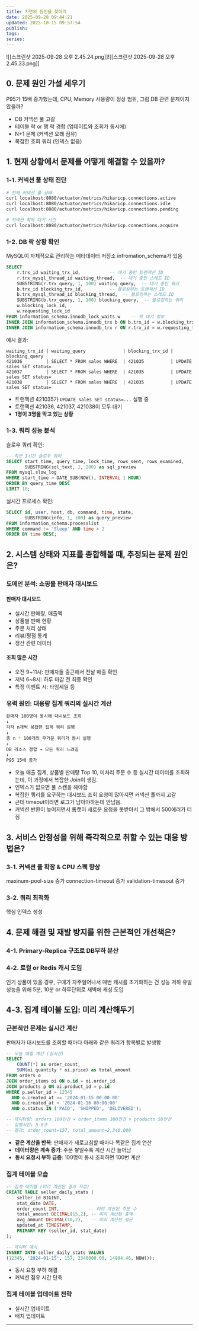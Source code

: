 ```yaml
---
title: 지연의 원인을 찾아라
date: 2025-09-28 09:44:21
updated: 2025-10-15 09:57:54
publish:
tags:
series:
---
```



![[스크린샷 2025-09-28 오후 2.45.24.png]]![[스크린샷 2025-09-28 오후 2.45.33.png]]
## 0. 문제 원인 가설 세우기
P95가 15배 증가했는데, CPU, Memory 사용량이 정상 범위, 그럼 DB 관련 문제이지 않을까?
- DB 커넥션 풀 고갈
- 테이블 락 or 행 락 경합 (업데이트와 조회가 동시에)
- N+1 문제 (커넥션 오래 점유)
- 복잡한 조회 쿼리 (인덱스 없음)

## 1. 현재 상황에서 문제를 어떻게 해결할 수 있을까?
### 1-1. 커넥션 풀 상태 진단
```bash
# 현재 커넥션 풀 상태
curl localhost:8080/actuator/metrics/hikaricp.connections.active
curl localhost:8080/actuator/metrics/hikaricp.connections.idle  
curl localhost:8080/actuator/metrics/hikaricp.connections.pending

# 커넥션 획득 대기 시간
curl localhost:8080/actuator/metrics/hikaricp.connections.acquire
```
### 1-2. DB 락 상황 확인
MySQL이 자체적으로 관리하는 메타데이터 저장소 infromation_schema가 있음
```sql
SELECT 
    r.trx_id waiting_trx_id,           -- 대기 중인 트랜잭션 ID
    r.trx_mysql_thread_id waiting_thread,  -- 대기 중인 스레드 ID
    SUBSTRING(r.trx_query, 1, 100) waiting_query,  -- 대기 중인 쿼리
    b.trx_id blocking_trx_id,          -- 블로킹하는 트랜잭션 ID  
    b.trx_mysql_thread_id blocking_thread,  -- 블로킹하는 스레드 ID
    SUBSTRING(b.trx_query, 1, 100) blocking_query,  -- 블로킹하는 쿼리
    w.blocking_lock_id,
    w.requesting_lock_id
FROM information_schema.innodb_lock_waits w    -- 락 대기 정보
INNER JOIN information_schema.innodb_trx b ON b.trx_id = w.blocking_trx_id
INNER JOIN information_schema.innodb_trx r ON r.trx_id = w.requesting_trx_id;
```
예시 결과:
```
waiting_trx_id | waiting_query              | blocking_trx_id | blocking_query
421036         | SELECT * FROM sales WHERE  | 421035          | UPDATE sales SET status=
421037         | SELECT * FROM sales WHERE  | 421035          | UPDATE sales SET status=
421038         | SELECT * FROM sales WHERE  | 421035          | UPDATE sales SET status=
```
- 트랜잭션 421035가 `UPDATE sales SET status=...` 실행 중
- 트랜잭션 421036, 421037, 421038이 모두 대기
- **1명이 3명을 막고 있는 상황**
### 1-3. 쿼리 성능 분석
슬로우 쿼리 확인:
```sql
-- 최근 1시간 슬로우 쿼리
SELECT start_time, query_time, lock_time, rows_sent, rows_examined,
       SUBSTRING(sql_text, 1, 200) as sql_preview
FROM mysql.slow_log 
WHERE start_time > DATE_SUB(NOW(), INTERVAL 1 HOUR)
ORDER BY query_time DESC
LIMIT 10;
```
실시간 프로세스 확인:
```sql
SELECT id, user, host, db, command, time, state,
       SUBSTRING(info, 1, 100) as query_preview
FROM information_schema.processlist 
WHERE command != 'Sleep' AND time > 2
ORDER BY time DESC;
```

## 2. 시스템 상태와 지표를 종합해볼 때, 추정되는 문제 원인은?
### 도메인 분석: 쇼핑몰 판매자 대시보드
#### 판매자 대시보드
- 실시간 판매량, 매출액
- 상품별 판매 현황
- 주문 처리 상태
- 리뷰/평점 통계
- 정산 관련 데이터
#### 조회 많은 시간
- 오전 9~11시: 판매자들 출근해서 전날 매출 확인
- 저녁 6~8시: 하루 마감 전 최종 확인
- 특정 이벤트 시: 타임세일 등
### 유력 원인: 대용량 집계 쿼리의 실시간 계산
```bash
판매자 100명이 동시에 대시보드 조회
↓
각자 n개씩 복잡한 집계 쿼리 실행  
↓
총 n * 100개의 무거운 쿼리가 동시 실행
↓
DB 리소스 경합 → 모든 쿼리 느려짐
↓
P95 15배 증가
```
- 오늘 매출 집계, 상품별 판매량 Top 10, 미처리 주문 수 등 실시간 데이터를 조회하는데, 이 과정에서 복잡한 Join이 생김. 
- 인덱스가 없으면 풀 스캔을 해야함
- 복잡한 쿼리를 요구하는 대시보드 조회 요청이 많아지면 커넥션 풀까지 고갈
- 근데 timeout이라면 로그가 남아야하는데 안남음.
- 커넥션 반환이 늦어지면서 톰캣이 새로운 요청을 못받아서 그 밖에서 500에러가 터짐

## 3. 서비스 안정성을 위해 즉각적으로 취할 수 있는 대응 방법은?
### 3-1. 커넥션 풀 확장 & CPU 스펙 향상
maxinum-pool-size 증가
connection-timeout 증가
validation-timesout 증가
### 3-2. 쿼리 최적화
핵심 인덱스 생성
## 4. 문제 해결 및 재발 방지를 위한 근본적인 개선책은?
### 4-1. Primary-Replica 구조로 DB부하 분산
### 4-2. 로컬 or Redis 캐시 도입
인기 상품이 있을 경우, 구매가 자주일어나서 매번 캐시를 초기화하는 건 성능 저하 유발
성능을 위해 5분, 10분 or 하루단위로 새벽에 캐싱 도입
## 4-3. 집계 테이블 도입: 미리 계산해두기
### 근본적인 문제는 실시간 계산
판매자가 대시보드를 조회할 때마다 아래와 같은 쿼리가 항목별로 발생함
```sql
-- 오늘 매출 계산 (실시간)
SELECT 
    COUNT(*) as order_count,
    SUM(oi.quantity * oi.price) as total_amount
FROM orders o
JOIN order_items oi ON o.id = oi.order_id  
JOIN products p ON oi.product_id = p.id
WHERE p.seller_id = 12345 
  AND o.created_at >= '2024-01-15 00:00:00'
  AND o.created_at < '2024-01-16 00:00:00'
  AND o.status IN ('PAID', 'SHIPPED', 'DELIVERED');

-- 데이터량: orders 100만건 × order_items 300만건 × products 50만건
-- 실행시간: 5-8초
-- 결과: order_count=157, total_amount=2,340,000
```
- **같은 계산을 반복**: 판매자가 새로고침할 때마다 똑같은 집계 연산
- **데이터량은 계속 증가**: 주문 쌓일수록 계산 시간 늘어남
- **동시 요청시 부하 급증**: 100명이 동시 조회하면 100번 계산

### 집계 테이블 모습
```sql
-- 집계 테이블 (미리 계산된 결과 저장)
CREATE TABLE seller_daily_stats (
    seller_id BIGINT,
    stat_date DATE,
    order_count INT,           -- 미리 계산된 주문 수
    total_amount DECIMAL(15,2), -- 미리 계산된 총액
    avg_amount DECIMAL(10,2),   -- 미리 계산된 평균
    updated_at TIMESTAMP,
    PRIMARY KEY (seller_id, stat_date)
);

-- 데이터 예시
INSERT INTO seller_daily_stats VALUES 
(12345, '2024-01-15', 157, 2340000.00, 14904.46, NOW());
```
- 동시 요청 부하 해결
- 커넥션 점유 시간 단축
### 집계 테이블 업데이트 전략
- 실시간 업데이트
- 배치 업데이트

---
